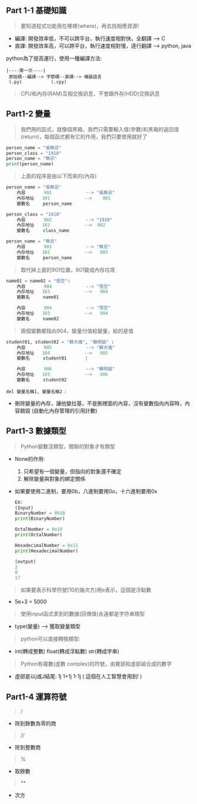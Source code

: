## Part 1-1 基礎知識

> 要知道程式功能用在哪裡(where)，再去找相應資源!

* 編譯: 開發效率低，不可以跨平台，執行速度相對快，全翻譯 --> C
* 直譯: 開發效率高，可以跨平台，執行速度相對慢，逐行翻譯 --> python, java



python為了提高運行，使用一種編譯方法:

```
|----第一次----|
 原始碼--編譯--> 字節碼--直譯--> 機器語言
 (.py)           (.cpy)
```



> CPU和內存(RAM)互相交換訊息，不會跟外存(HDD)交換訊息



## Part1-2 變量

> 我們用的函式，就像個黑箱，我們只需要輸入值(參數)和黑箱的返回值(return)，每個函式都有它的作用，我們只要使用就好了



```python
person_name = "張無忌"
person_class = "1910"
person_name = "無忌"
print(person_name)
```

> 上面的程序是由以下而來的(內存)

```python
person_name = "張無忌"
	內容       901             --> "張無忌"
	內存地址   101             -->    901
	變數名     person_name     

person_class = "1910"
	內容       902             --> "1910"
	內存地址   102             -->  902
	變數名     class_name      

person_name = "無忌"
	內容       903             --> "無忌"
	內存地址   101             -->   903
	變數名     person_name     
```


> 取代掉上面的901位置，901變成內存垃圾


```python
name01 = name02 = "悟空":
	內容       904             --> "悟空"
	內存地址   103             -->   904
	變數名     name01          

	內容       904             --> "悟空"
	內存地址   103             -->   904
	變數名     name02          
```


> 兩個變數都指向904，變量付值給變量，給的是值


```python
student01, student02 = "蘇大強", "蘇明諭" :
	內容       905             --> "蘇大強"
	內存地址   104             -->   905
	變數名     student01       |

	內容       906             --> "蘇明諭"
	內存地址   105             -->   906
	變數名     student02       
```



`del 變量名稱1, 變量名稱2 `: 

* 刪除變量的內存，讓他變拉基，不是刪裡面的內容，沒有變數指向內容時，內容銷毀 (自動化內存管理的引用計數)



## Part1-3 數據類型

> Python變數沒類型，關聯的對象才有類型

* None的作用:
  1. 只希望有一個變量，但指向的對象還不確定
  2. 解除變量與對象的綁定關係



* 如果要使用二進制，要用0b，八進制要用0o，十六進制要用0x

  ```python
  EX: 
  (Input)
  BinaryNumber = 0b10
  print(BinaryNumber)
  
  OctalNumber = 0o10
  print(OctalNumber)
  
  HexadecimalNumber = 0x11
  print(HexadecimalNumber)
  
  (output)
  2
  8
  17
  ```

  

> 如果要表示科學符號(10的幾次方)用e表示，這個是浮點數

* 5e+3 = 5000



> 使用input函式拿到的數據(回傳值)永遠都是字符串類型

* type(變量) --> 獲取變量類型



> python可以直接轉換類型: 

* int(轉成整數) float(轉成浮點數) str(轉成字串)



> Python有複數(虛數 complex)的符號，由實部和虛部組合成的數字

* 虛部是以j或J結尾: 1j   1+1j   1-1j   ( 這個在人工智慧會用到! )



## Part1-4 運算符號

> /  

* 除到餘數為零的商

> // 

* 除到整數商

> % 

* 取餘數

> ** 

*  次方




